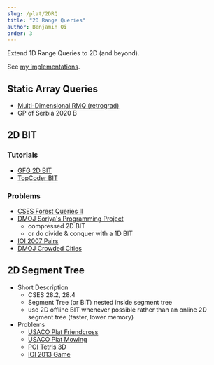 ```yaml
---
slug: /plat/2DRQ
title: "2D Range Queries"
author: Benjamin Qi
order: 3
---
```


Extend 1D Range Queries to 2D (and beyond).

<!-- END DESCRIPTION -->

See [my implementations](https://github.com/bqi343/USACO/tree/master/Implementations/content/data-structures/2D%20Range%20Queries%20(15.2)).

## Static Array Queries

 - [Multi-Dimensional RMQ (retrograd)](https://codeforces.com/blog/entry/53810)
 - GP of Serbia 2020 B

## 2D BIT

### Tutorials

 - [GFG 2D BIT](https://www.geeksforgeeks.org/two-dimensional-binary-indexed-tree-or-fenwick-tree/)
 - [TopCoder BIT](https://www.topcoder.com/community/competitive-programming/tutorials/binary-indexed-trees/)

### Problems

 - [CSES Forest Queries II](https://cses.fi/problemset/task/1739)
 - [DMOJ Soriya's Programming Project](https://dmoj.ca/problem/dmopc19c7p5)
   - compressed 2D BIT
   - or do divide & conquer with a 1D BIT
 - [IOI 2007 Pairs](https://wcipeg.com/problem/ioi0722)
 - [DMOJ Crowded Cities](https://dmoj.ca/problem/bfs17p6)

## 2D Segment Tree

 - Short Description
   - CSES 28.2, 28.4
   - Segment Tree (or BIT) nested inside segment tree
   - use 2D offline BIT whenever possible rather than an online 2D segment tree (faster, lower memory)
 - Problems
   - [USACO Plat Friendcross](http://www.usaco.org/index.php?page=viewproblem2&cpid=722)
   - [USACO Plat Mowing](http://www.usaco.org/index.php?page=viewproblem2&cpid=601)
   - [POI Tetris 3D](https://szkopul.edu.pl/problemset/problem/OQjANSOOD_-c38gh8p6g3Gxp/site/?key=statement)
   - [IOI 2013 Game](http://wcipeg.com/problem/ioi1323)